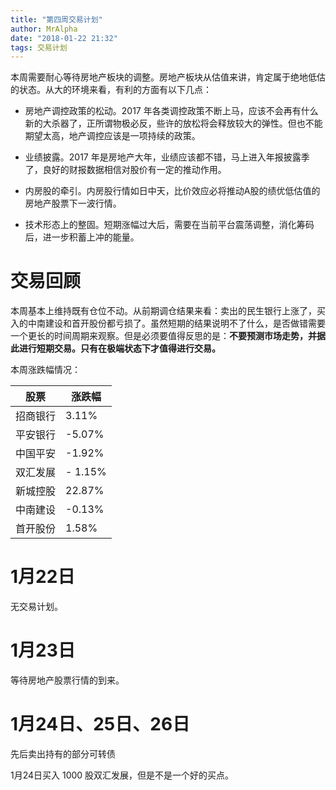 ```yaml
---
title: "第四周交易计划"
author: MrAlpha
date: "2018-01-22 21:32"
tags: 交易计划
---
```


本周需要耐心等待房地产板块的调整。房地产板块从估值来讲，肯定属于绝地低估的状态。从大的环境来看，有利的方面有以下几点：

- 房地产调控政策的松动。2017 年各类调控政策不断上马，应该不会再有什么新的大杀器了，正所谓物极必反，些许的放松将会释放较大的弹性。但也不能期望太高，地产调控应该是一项持续的政策。

- 业绩披露。2017 年是房地产大年，业绩应该都不错，马上进入年报披露季了，良好的财报数据相信对股价有一定的推动作用。

- 内房股的牵引。内房股行情如日中天，比价效应必将推动A股的绩优低估值的房地产股票下一波行情。

- 技术形态上的整固。短期涨幅过大后，需要在当前平台震荡调整，消化筹码后，进一步积蓄上冲的能量。

# 交易回顾

本周基本上维持既有仓位不动。从前期调仓结果来看：卖出的民生银行上涨了，买入的中南建设和首开股份都亏损了。虽然短期的结果说明不了什么，是否做错需要一个更长的时间周期来观察。但是必须要值得反思的是：**不要预测市场走势，并据此进行短期交易。只有在极端状态下才值得进行交易。**

本周涨跌幅情况：

| 股票 | 涨跌幅 |
| --   | -- |
| 招商银行 | 3.11% |
| 平安银行 | -5.07% |
| 中国平安 | -1.92% |
| 双汇发展 | - 1.15% |
| 新城控股 | 22.87% |
| 中南建设 | -0.13% |
| 首开股份 | 1.58% |

# 1月22日

无交易计划。

# 1月23日

等待房地产股票行情的到来。

# 1月24日、25日、26日

先后卖出持有的部分可转债

1月24日买入 1000 股双汇发展，但是不是一个好的买点。
